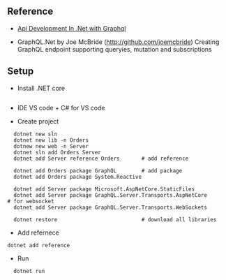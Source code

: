 ## Reference
- [Api Development In .Net with Graphql](https://www.linkedin.com/learning/api-development-in-dot-net-with-graphql/using-exercise-files)

- GraphQL.Net by Joe McBride (http://github.com/joemcbride)
  Creating GraphQL endpoint supporting queryies, mutation and subscriptions



## Setup
- Install .NET core
```
```
- IDE
  VS code + C# for VS code

- Create project
```
  dotnet new sln
  dotnet new lib -n Orders
  dotnew new web -n Server
  dotnet sln add Orders Server
  dotnet add Server reference Orders       # add reference
  
  dotnet add Orders package GraphQL        # add package
  dotnet add Orders package System.Reactive

  dotnet add Server package Microsoft.AspNetCore.StaticFiles
  dotnet add Server package GraphQL.Server.Transports.AspNetCore      # for websocket
  dotnet add Server package GraphQL.Server.Transports.WebSockets

  dotnet restore                           # download all libraries
```
- Add refernece
```
dotnet add reference
```
- Run
```
  dotnet run
```
